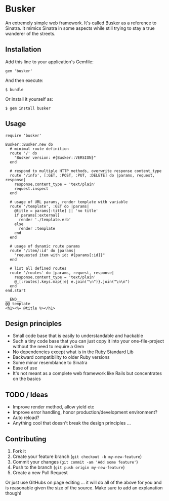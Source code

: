 # Busker

An extremely simple web framework. It's called Busker as a reference to
Sinatra. It mimics Sinatra in some aspects while still trying to stay a
true wanderer of the streets.

## Installation

Add this line to your application's Gemfile:

    gem 'busker'

And then execute:

    $ bundle

Or install it yourself as:

    $ gem install busker

## Usage

    require 'busker'

    Busker::Busker.new do
      # minimal route definition
      route '/' do
        "Busker version: #{Busker::VERSION}"
      end

      # respond to multiple HTTP methods, overwrite response content_type
      route '/info', [:GET, :POST, :PUT, :DELETE] do |params, request, response|
        response.content_type = 'text/plain'
        request.inspect
      end

      # usage of URL params, render template with variable
      route '/template', :GET do |params|
        @title = params[:title] || 'no title'
        if params[:external]
          render './template.erb'
        else
          render :template
        end
      end

      # usage of dynamic route params
      route '/item/:id' do |params|
        "requested item with id: #{params[:id]}"
      end

      # list all defined routes
      route '/routes' do |params, request, response|
        response.content_type = 'text/plain'
        @_[:routes].keys.map{|e| e.join("\n")}.join("\n\n")
      end
    end.start

    __END__
    @@ template
    <h1><%= @title %></h1>

## Design principles

* Small code base that is easily to understandable and hackable
* Such a tiny code base that you can just copy it into your one-file-project without the need to require a Gem
* No dependencies except what is in the Ruby Standard Lib
* Backward compatibility to older Ruby versions
* Some minor resemblance to Sinatra
* Ease of use
* It's not meant as a complete web framework like Rails but concentrates on the basics

## TODO / Ideas

* Improve render method, allow yield etc
* Improve error handling, honor production/development environment?
* Auto reload?
* Anything cool that doesn't break the design principles ...

## Contributing

1. Fork it
2. Create your feature branch (`git checkout -b my-new-feature`)
3. Commit your changes (`git commit -am 'Add some feature'`)
4. Push to the branch (`git push origin my-new-feature`)
5. Create a new Pull Request

Or just use GitHubs on page editing ...
it will do all of the above for you and is reasonable given the size of the source.
Make sure to add an explanation though!
